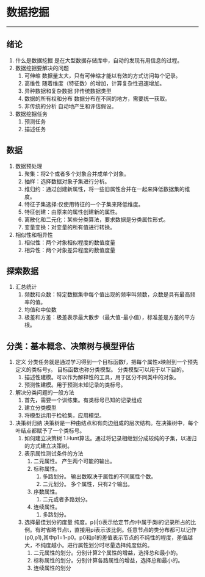 
# 数据挖掘

------
## 绪论
1. 什么是数据挖掘
    是在大型数据存储库中，自动的发现有用信息的过程。
2. 数据挖掘要解决的问题
    1. 可伸缩 数据量太大，只有可伸缩才能以有效的方式访问每个记录。
    2. 高维性 随着维度（特征数）的增加，计算复杂性迅速增加。
    3. 异种数据和复杂数据  非传统数据类型
    4. 数据的所有权和分布 数据分布在不同的地方，需要统一获取。
    5. 非传统的分析 自动地产生和评估假设。
3. 数据挖掘任务
    1. 预测任务
    2. 描述任务

## 数据
1. 数据预处理
    1. 聚集：将2个或者多个对象合并成单个对象。
    2. 抽样：选择数据对象子集进行分析。
    3. 维归约：通过创建新属性，将一些旧属性合并在一起来降低数据集的维度。
    4. 特征子集选择:仅使用特征的一个子集来降低维度。
    5. 特征创建：由原来的属性创建新的属性。
    6. 离散化和二元化：某些分类算法，要求数据是分类属性形式。
    7. 变量变换：对变量的所有值进行转换。
2. 相似性和相异性
    1. 相似性：两个对象相似程度的数值度量
    2. 相异性：两个对象差异程度的数值度量
    
## 探索数据
1. 汇总统计
    1.  频数和众数：特定数据集中每个值出现的频率叫频数，众数是具有最高频率的值。
    2.  均值和中位数
    3.  极差和方差：极差表示最大散步（最大值-最小值），标准差是方差的平方根。

## 分类：基本概念、决策树与模型评估

1. 定义
   分类任务就是通过学习得到一个目标函数f，把每个属性x映射到一个预先定义的类标号y。
   目标函数也称分类模型。
   分类模型可以用于以下目的。
   1. 描述性建模。可以作为解释性的工具，用于区分不同类中的对象。
   2. 预测性建模。用于预测未知记录的类标号。
2. 解决分类问题的一般方法
   1. 首先，需要一个训练集。有类标号已知的记录组成
   2. 建立分类模型
   3. 将模型运用于检验集，应用模型。
3. 决策树归纳
   决策树是一种由结点和有向边组成的层次结构。在决策树中，每个叶结点都赋予了一个类标号。
   1. 如何建立决策树
      1.Hunt算法。通过将记录相继划分成较纯的子集，以递归的方式建立决策树。
   2. 表示属性测试条件的方法
      1. 二元属性。 产生两个可能的输出。
      2. 标称属性。 
         1. 多路划分。 输出数取决于属性的不同属性个数。
         2. 二元划分。 多个属性，只有2个输出。
      3. 序数属性。 
         1. 二元或者多路划分。
      4. 连续属性。
         1. 多路划分。
   3. 选择最佳划分的度量
      纯度。p(i|t)表示给定节点t中属于类i的记录所占的比例。有时省略节点t，直接用pi表示该比例。任意节点的类分布都可以记作(p0,p1),其中p1=1-p0。p0和p1的差值表示节点的不纯性的程度，差值越大，不纯度越小。进行属性划分时尽量选择纯度低的。
      1. 二元属性的划分。分别计算2个属性的增益，选择总和最小的。
      2. 标称属性的划分。分别计算各路属性的增益，选择总和最小的。
      3. 连续属性的划分
